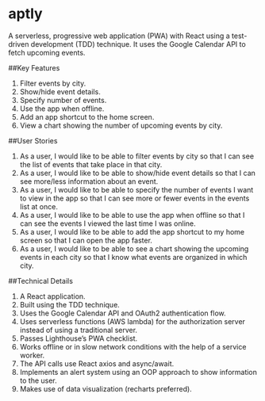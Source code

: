 # aptly
A serverless, progressive web application (PWA) with React using a test-driven development (TDD) technique. It uses the Google Calendar API to fetch upcoming events.

##Key Features
1. Filter events by city.
2. Show/hide event details.
3. Specify number of events.
4. Use the app when offline.
5. Add an app shortcut to the home screen.
6. View a chart showing the number of upcoming events by city.

##User Stories
1. As a user, I would like to be able to filter events by city so that I can see the list of events
that take place in that city.
2. As a user, I would like to be able to show/hide event details so that I can see more/less
information about an event.
3. As a user, I would like to be able to specify the number of events I want to view in the
app so that I can see more or fewer events in the events list at once.
4. As a user, I would like to be able to use the app when offline so that I can see the events
I viewed the last time I was online.
5. As a user, I would like to be able to add the app shortcut to my home screen so that I
can open the app faster.
6. As a user, I would like to be able to see a chart showing the upcoming events in each
city so that I know what events are organized in which city.


##Technical Details
1. A React application.
2. Built using the TDD technique.
3. Uses the Google Calendar API and OAuth2 authentication flow.
4. Uses serverless functions (AWS lambda) for the authorization
server instead of using a traditional server.
5. Passes Lighthouse’s PWA checklist.
6. Works offline or in slow network conditions with the help of a service
worker.
7. The API calls use React axios and async/await.
8. Implements an alert system using an OOP approach to show information to
the user.
9. Makes use of data visualization (recharts preferred).
